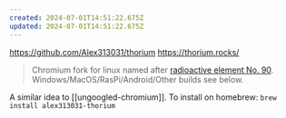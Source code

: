 ```yaml
---
created: 2024-07-01T14:51:22.675Z
updated: 2024-07-01T14:51:22.675Z
---
```

https://github.com/Alex313031/thorium
https://thorium.rocks/

> Chromium fork for linux named after [radioactive element No. 90](https://en.wikipedia.org/wiki/Thorium). Windows/MacOS/RasPi/Android/Other builds see below.

A similar idea to [[ungoogled-chromium]]. To install on homebrew: `brew install alex313031-thorium`